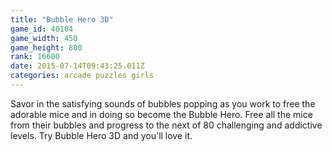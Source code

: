 ```yaml
---
title: "Bubble Hero 3D"
game_id: 40104
game_width: 450
game_height: 800
rank: 16600
date: 2015-07-14T09:43:25.011Z
categories: arcade puzzles girls
---
```

Savor in the satisfying sounds of bubbles popping as you work to free the adorable mice and in doing so become the Bubble Hero. Free all the mice from their bubbles and progress to the next of 80 challenging and addictive levels. Try Bubble Hero 3D and you'll love it.